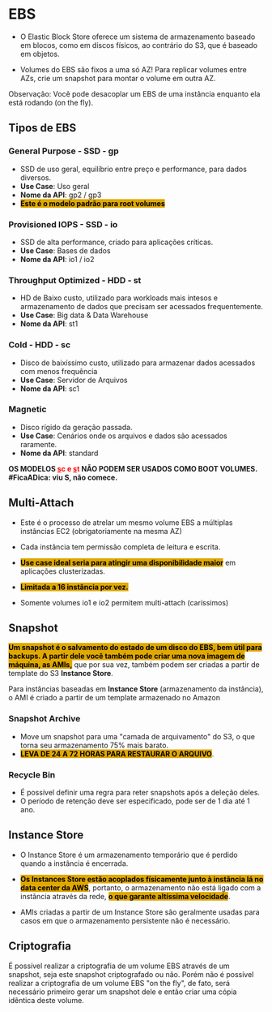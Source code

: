 # EBS
- O Elastic Block Store oferece um sistema de armazenamento baseado em 
blocos, como em discos físicos, ao contrário do S3, que é baseado em objetos.

- Volumes do EBS são fixos a uma só AZ! Para replicar volumes entre AZs,
crie um snapshot para montar o volume em outra AZ.

Observação: Você pode desacoplar um EBS de uma instância enquanto ela 
está rodando (on the fly).

## Tipos de EBS
### General Purpose - SSD - gp
- SSD de uso geral, equilíbrio entre preço e performance, para dados 
diversos.
- **Use Case**: Uso geral
- **Nome da API**: gp2 / gp3
- <span style="background-color: #e0a800; color: black;font-weight:bold">Este é o modelo padrão para root volumes</span>

### Provisioned IOPS - SSD - io
- SSD de alta performance, criado para aplicações críticas.
- **Use Case**: Bases de dados
- **Nome da API**: io1 / io2

### Throughput Optimized - HDD - st
- HD de Baixo custo, utilizado para workloads mais intesos e armazenamento de dados que precisam ser acessados frequentemente.
- **Use Case**: Big data & Data Warehouse
- **Nome da API**: st1

### Cold - HDD - sc 
- Disco de baixíssimo custo, utilizado para armazenar dados acessados com menos frequência
- **Use Case**: Servidor de Arquivos
- **Nome da API**: sc1


### Magnetic
- Disco rígido da geração passada.
- **Use Case**: Cenários onde os arquivos e dados são acessados raramente.
- **Nome da API**: standard

**OS MODELOS <span style="color:red "><ins>s</ins>c e <ins>s</ins>t</span> NÃO PODEM SER USADOS COMO BOOT VOLUMES. 
#FicaADica: viu S, não comece.**

## Multi-Attach
- Este é o processo de atrelar um mesmo volume EBS a múltiplas instâncias EC2 (obrigatoriamente na mesma AZ)

- Cada instância tem permissão completa de leitura e escrita.

- <span style="background-color: #e0a800; color: black;font-weight:bold">Use case ideal seria para atingir uma disponibilidade maior</span> em aplicações clusterizadas.

- <span style="background-color: #e0a800; color: black;font-weight:bold">Limitada a 16 instância por vez.</span>

- Somente volumes io1 e io2 permitem multi-attach (caríssimos)

## Snapshot
<span style="background-color: #e0a800; color: black;font-weight:bold"> Um snapshot é o salvamento do estado de um disco do EBS, bem útil para backups. A partir dele você também pode criar uma nova imagem de máquina, as AMIs,</span> que por sua vez, também podem ser criadas a partir de template do S3 **Instance Store**.

Para instâncias baseadas em **Instance Store** (armazenamento da 
instância), o AMI é criado a partir de um template armazenado no Amazon

### Snapshot Archive
- Move um snapshot para uma "camada de arquivamento" do S3, o que torna seu armazenamento 75% mais barato.
- <span style="background-color: #e0a800; color: black;font-weight:bold">LEVA DE 24 A 72 HORAS PARA RESTAURAR O ARQUIVO</span>.

### Recycle Bin
- É possível definir uma regra para reter snapshots após a deleção deles.
- O período de retenção deve ser especificado, pode ser de 1 dia até 1 ano.

## Instance Store
- O Instance Store é um armazenamento temporário que é perdido quando a instância é encerrada. 

- <span style="background-color: #e0a800; color: black;font-weight:bold">Os Instances Store estão acoplados físicamente junto à instância lá no data center da AWS</span>, portanto, o armazenamento não está ligado com a instância através da rede, <span style="background-color: #e0a800; color: black;font-weight:bold">o que garante altíssima velocidade</span>.

- AMIs criadas a partir de um Instance Store são geralmente usadas para casos em que o armazenamento persistente não é necessário.

## Criptografia
É possível realizar a criptografia de um volume EBS através de um snapshot, seja este snapshot criptografado ou não. Porém não é possível realizar a criptografia de um volume EBS "on the fly", de fato, será necessário primeiro gerar um snapshot dele e então criar uma cópia idêntica deste volume.